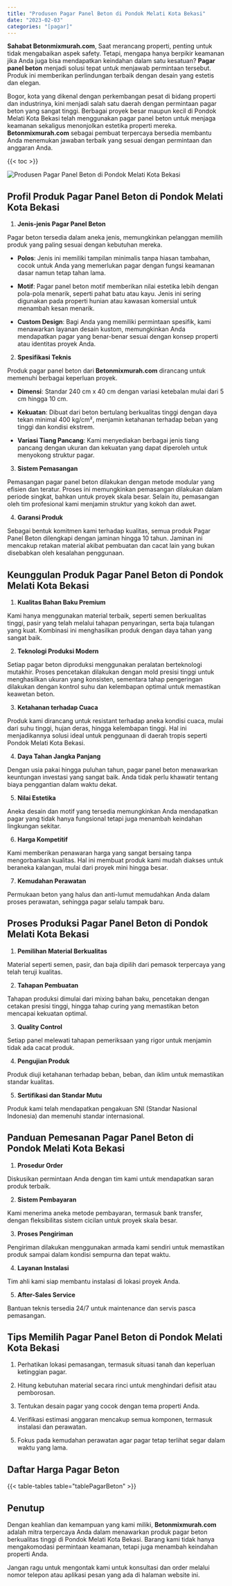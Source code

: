 ```yaml
---
title: "Produsen Pagar Panel Beton di Pondok Melati Kota Bekasi"
date: "2023-02-03"
categories: "[pagar]"
---
```


**Sahabat Betonmixmurah.com**, Saat merancang properti, penting untuk tidak mengabaikan aspek safety. Tetapi, mengapa hanya berpikir keamanan jika Anda juga bisa mendapatkan keindahan dalam satu kesatuan? **Pagar panel beton** menjadi solusi tepat untuk menjawab permintaan tersebut. Produk ini memberikan perlindungan terbaik dengan desain yang estetis dan elegan.  

Bogor, kota yang dikenal dengan perkembangan pesat di bidang properti dan industrinya, kini menjadi salah satu daerah dengan permintaan pagar beton yang sangat tinggi. Berbagai proyek besar maupun kecil di Pondok Melati Kota Bekasi telah menggunakan pagar panel beton untuk menjaga keamanan sekaligus menonjolkan estetika properti mereka. **Betonmixmurah.com** sebagai pembuat terpercaya bersedia membantu Anda menemukan jawaban terbaik yang sesuai dengan permintaan dan anggaran Anda.

{{< toc >}}

![Produsen Pagar Panel Beton di Pondok Melati Kota Bekasi](/images/pagar/pagar-beton-17.jpg)

## Profil Produk Pagar Panel Beton di Pondok Melati Kota Bekasi

1. **Jenis-jenis Pagar Panel Beton**  

Pagar beton tersedia dalam aneka jenis, memungkinkan pelanggan memilih produk yang paling sesuai dengan kebutuhan mereka.  

- **Polos**: Jenis ini memiliki tampilan minimalis tanpa hiasan tambahan, cocok untuk Anda yang memerlukan pagar dengan fungsi keamanan dasar namun tetap tahan lama.  

- **Motif**: Pagar panel beton motif memberikan nilai estetika lebih dengan pola-pola menarik, seperti pahat batu atau kayu. Jenis ini sering digunakan pada properti hunian atau kawasan komersial untuk menambah kesan menarik.  

- **Custom Design**: Bagi Anda yang memiliki permintaan spesifik, kami menawarkan layanan desain kustom, memungkinkan Anda mendapatkan pagar yang benar-benar sesuai dengan konsep properti atau identitas proyek Anda.  

2. **Spesifikasi Teknis**  

Produk pagar panel beton dari **Betonmixmurah.com** dirancang untuk memenuhi berbagai keperluan proyek.  

- **Dimensi**: Standar 240 cm x 40 cm dengan variasi ketebalan mulai dari 5 cm hingga 10 cm.  

- **Kekuatan**: Dibuat dari beton bertulang berkualitas tinggi dengan daya tekan minimal 400 kg/cm², menjamin ketahanan terhadap beban yang tinggi dan kondisi ekstrem.  

- **Variasi Tiang Pancang**: Kami menyediakan berbagai jenis tiang pancang dengan ukuran dan kekuatan yang dapat diperoleh untuk menyokong struktur pagar.  

3. **Sistem Pemasangan**  

Pemasangan pagar panel beton dilakukan dengan metode modular yang efisien dan teratur. Proses ini memungkinkan pemasangan dilakukan dalam periode singkat, bahkan untuk proyek skala besar. Selain itu, pemasangan oleh tim profesional kami menjamin struktur yang kokoh dan awet.  

4. **Garansi Produk**  

Sebagai bentuk komitmen kami terhadap kualitas, semua produk Pagar Panel Beton dilengkapi dengan jaminan hingga 10 tahun. Jaminan ini mencakup retakan material akibat pembuatan dan cacat lain yang bukan disebabkan oleh kesalahan penggunaan.

## Keunggulan Produk Pagar Panel Beton di Pondok Melati Kota Bekasi 

1. **Kualitas Bahan Baku Premium**  

Kami hanya menggunakan material terbaik, seperti semen berkualitas tinggi, pasir yang telah melalui tahapan penyaringan, serta baja tulangan yang kuat. Kombinasi ini menghasilkan produk dengan daya tahan yang sangat baik.  

2. **Teknologi Produksi Modern**  

Setiap pagar beton diproduksi menggunakan peralatan berteknologi mutakhir. Proses pencetakan dilakukan dengan mold presisi tinggi untuk menghasilkan ukuran yang konsisten, sementara tahap pengeringan dilakukan dengan kontrol suhu dan kelembapan optimal untuk memastikan keawetan beton.  

3. **Ketahanan terhadap Cuaca**  

Produk kami dirancang untuk resistant terhadap aneka kondisi cuaca, mulai dari suhu tinggi, hujan deras, hingga kelembapan tinggi. Hal ini menjadikannya solusi ideal untuk penggunaan di daerah tropis seperti Pondok Melati Kota Bekasi.  

4. **Daya Tahan Jangka Panjang**  

Dengan usia pakai hingga puluhan tahun, pagar panel beton menawarkan keuntungan investasi yang sangat baik. Anda tidak perlu khawatir tentang biaya penggantian dalam waktu dekat.  

5. **Nilai Estetika**  

Aneka desain dan motif yang tersedia memungkinkan Anda mendapatkan pagar yang tidak hanya fungsional tetapi juga menambah keindahan lingkungan sekitar.  

6. **Harga Kompetitif**  

Kami memberikan penawaran harga yang sangat bersaing tanpa mengorbankan kualitas. Hal ini membuat produk kami mudah diakses untuk beraneka kalangan, mulai dari proyek mini hingga besar.  

7. **Kemudahan Perawatan**  

Permukaan beton yang halus dan anti-lumut memudahkan Anda dalam proses perawatan, sehingga pagar selalu tampak baru.

## Proses Produksi Pagar Panel Beton di Pondok Melati Kota Bekasi

1. **Pemilihan Material Berkualitas**  

Material seperti semen, pasir, dan baja dipilih dari pemasok terpercaya yang telah teruji kualitas.

2. **Tahapan Pembuatan**  

Tahapan produksi dimulai dari mixing bahan baku, pencetakan dengan cetakan presisi tinggi, hingga tahap curing yang memastikan beton mencapai kekuatan optimal.

3. **Quality Control**  

Setiap panel melewati tahapan pemeriksaan yang rigor untuk menjamin tidak ada cacat produk.

4. **Pengujian Produk**  

Produk diuji ketahanan terhadap beban, beban, dan iklim untuk memastikan standar kualitas.

5. **Sertifikasi dan Standar Mutu**  

Produk kami telah mendapatkan pengakuan SNI (Standar Nasional Indonesia) dan memenuhi standar internasional.

## Panduan Pemesanan Pagar Panel Beton di Pondok Melati Kota Bekasi

1. **Prosedur Order**  

Diskusikan permintaan Anda dengan tim kami untuk mendapatkan saran produk terbaik.

2. **Sistem Pembayaran**  

Kami menerima aneka metode pembayaran, termasuk bank transfer, dengan fleksibilitas sistem cicilan untuk proyek skala besar.

3. **Proses Pengiriman**  

Pengiriman dilakukan menggunakan armada kami sendiri untuk memastikan produk sampai dalam kondisi sempurna dan tepat waktu.

4. **Layanan Instalasi**  

Tim ahli kami siap membantu instalasi di lokasi proyek Anda.

5. **After-Sales Service**  

Bantuan teknis tersedia 24/7 untuk maintenance dan servis pasca pemasangan.

## Tips Memilih Pagar Panel Beton di Pondok Melati Kota Bekasi

1. Perhatikan lokasi pemasangan, termasuk situasi tanah dan keperluan ketinggian pagar.  

2. Hitung kebutuhan material secara rinci untuk menghindari defisit atau pemborosan.  

3. Tentukan desain pagar yang cocok dengan tema properti Anda.  

4. Verifikasi estimasi anggaran mencakup semua komponen, termasuk instalasi dan perawatan.  

5. Fokus pada kemudahan perawatan agar pagar tetap terlihat segar dalam waktu yang lama.

## Daftar Harga Pagar Beton

{{< table-tables table="tablePagarBeton" >}}

## Penutup

Dengan keahlian dan kemampuan yang kami miliki, **Betonmixmurah.com** adalah mitra terpercaya Anda dalam menawarkan produk pagar beton berkualitas tinggi di Pondok Melati Kota Bekasi. Barang kami tidak hanya mengakomodasi permintaan keamanan, tetapi juga menambah keindahan properti Anda.  

Jangan ragu untuk mengontak kami untuk konsultasi dan order melalui nomor telepon atau aplikasi pesan yang ada di halaman website ini.
